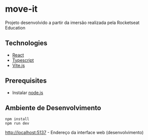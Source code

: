 # move-it

Projeto desenvolvido a partir da imersão realizada pela Rocketseat Education

## Technologies

- [React](https://reactjs.org/)
- [Typescript](https://www.typescriptlang.org/)
- [Vite.js](https://vitejs.dev/)

## Prerequisites

* Instalar [node.js](https://nodejs.org/)

## Ambiente de Desenvolvimento

```
npm install
npm run dev
```

[http://localhost:5137](http://localhost:5137) - Endereço da interface web (desenvolvimento)
